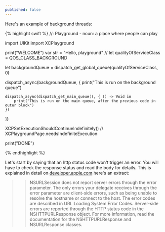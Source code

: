 ```yaml
---
published: false
---
```


Here's an example of background threads:

{% highlight swift %}
//: Playground - noun: a place where people can play

import UIKit
import XCPlayground

print("WELCOME")
var str = "Hello, playground"
//
let qualityOfServiceClass = QOS_CLASS_BACKGROUND

let backgroundQueue = dispatch_get_global_queue(qualityOfServiceClass, 0)

dispatch_async(backgroundQueue, {
    print("This is run on the background queue")
    
    dispatch_async(dispatch_get_main_queue(), { () -> Void in
        print("This is run on the main queue, after the previous code in outer block")
    })
})

XCPSetExecutionShouldContinueIndefinitely()
// XCPlaygroundPage.needsIndefiniteExecution

print("DONE")

{% endhighlight %}

Let's start by saying that an http status code won't trigger an error. You will have to check the response status and read the body for details. This is explained in detail on [developer.apple.com](https://developer.apple.com/library/ios/documentation/Foundation/Reference/NSURLSession_class/) here's an extract:

>> NSURLSession does not report server errors through the error parameter. The only errors your delegate receives through the error parameter are client-side errors, such as being unable to resolve the hostname or connect to the host. The error codes are described in URL Loading System Error Codes.
>> Server-side errors are reported through the HTTP status code in the NSHTTPURLResponse object. For more information, read the documentation for the NSHTTPURLResponse and NSURLResponse classes.

